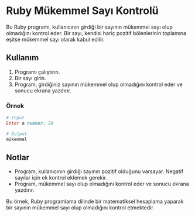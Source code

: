 # Ruby Mükemmel Sayı Kontrolü

Bu Ruby programı, kullanıcının girdiği bir sayının mükemmel sayı olup olmadığını kontrol eder. Bir sayı, kendisi hariç pozitif bölenlerinin toplamına eşitse mükemmel sayı olarak kabul edilir.

## Kullanım

1. Programı çalıştırın.
2. Bir sayı girin.
3. Program, girdiğiniz sayının mükemmel olup olmadığını kontrol eder ve sonucu ekrana yazdırır.

### Örnek

```ruby
# Input
Enter a number: 28

# Output
mükemmel
```

## Notlar

- Program, kullanıcının girdiği sayının pozitif olduğunu varsayar. Negatif sayılar için ek kontrol eklemek gerekir.
- Program, mükemmel sayı olup olmadığını kontrol eder ve sonucu ekrana yazdırır.

Bu örnek, Ruby programlama dilinde bir matematiksel hesaplama yaparak bir sayının mükemmel sayı olup olmadığını kontrol etmektedir.
